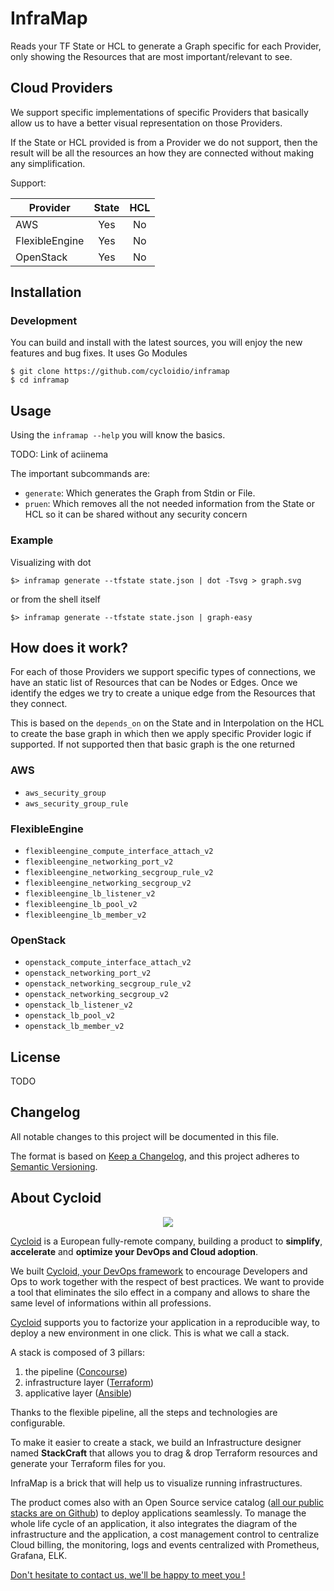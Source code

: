 # InfraMap

Reads your TF State or HCL to generate a Graph specific for each Provider, only showing the
Resources that are most important/relevant to see.

## Cloud Providers

We support specific implementations of specific Providers that basically allow us to have
a better visual representation on those Providers.

If the State or HCL provided is from a Provider we do not support, then the result
will be all the resources an how they are connected without making any simplification.

Support:

| Provider | State | HCL |
|--|:--:|:--:|
| AWS | Yes | No |
| FlexibleEngine | Yes | No |
| OpenStack | Yes | No |

## Installation

### Development

You can build and install with the latest sources, you will enjoy the new features and bug fixes. It uses Go Modules

```shell
$ git clone https://github.com/cycloidio/inframap
$ cd inframap
```

## Usage

Using the `inframap --help` you will know the basics.

TODO: Link of aciinema

The important subcommands are:

* `generate`: Which generates the Graph from Stdin or File.
* `pruen`: Which removes all the not needed information from the State or HCL so it can be shared without any security concern

### Example

Visualizing with dot

```shell
$> inframap generate --tfstate state.json | dot -Tsvg > graph.svg
```

or from the shell itself

```shell
$> inframap generate --tfstate state.json | graph-easy
```

## How does it work?

For each of those Providers we support specific types of connections, we have an static list of Resources that can be
Nodes or Edges. Once we identify the edges we try to create a unique edge from the Resources that they connect.

This is based on the `depends_on` on the State and in Interpolation on the HCL to create the base graph in which then
we apply specific Provider logic if supported. If not supported then that basic graph is the one returned

### AWS

* `aws_security_group`
* `aws_security_group_rule`

### FlexibleEngine

* `flexibleengine_compute_interface_attach_v2`
* `flexibleengine_networking_port_v2`
* `flexibleengine_networking_secgroup_rule_v2`
* `flexibleengine_networking_secgroup_v2`
* `flexibleengine_lb_listener_v2`
* `flexibleengine_lb_pool_v2`
* `flexibleengine_lb_member_v2`

### OpenStack

* `openstack_compute_interface_attach_v2`
* `openstack_networking_port_v2`
* `openstack_networking_secgroup_rule_v2`
* `openstack_networking_secgroup_v2`
* `openstack_lb_listener_v2`
* `openstack_lb_pool_v2`
* `openstack_lb_member_v2`

## License

TODO

## Changelog

All notable changes to this project will be documented in this file.

The format is based on [Keep a Changelog](https://keepachangelog.com/en/1.0.0/),
and this project adheres to [Semantic Versioning](https://semver.org/spec/v2.0.0.html).

## About Cycloid

<p align="center">
  <img src="https://user-images.githubusercontent.com/393324/65147266-0b010100-da1e-11e9-9a49-d27e5035c4c4.png">
</p>

[Cycloid](https://www.cycloid.io/our-culture) is a European fully-remote company, building a product to **simplify**, **accelerate** and **optimize your DevOps and Cloud adoption**.

We built [Cycloid, your DevOps framework](https://www.cycloid.io/devops-framework) to encourage Developers and Ops to work together with the respect of best practices. We want to provide a tool that eliminates the silo effect in a company and allows to share the same level of informations within all professions.

[Cycloid](https://www.cycloid.io/devops-framework) supports you to factorize your application in a reproducible way, to deploy a new environment in one click. This is what we call a stack.

A stack is composed of 3 pillars:

1. the pipeline ([Concourse](https://concourse-ci.org/))
2. infrastructure layer ([Terraform](https://www.terraform.io/))
3. applicative layer ([Ansible](https://www.ansible.com/))

Thanks to the flexible pipeline, all the steps and technologies are configurable.

To make it easier to create a stack, we build an Infrastructure designer named **StackCraft** that allows you to drag & drop Terraform resources and generate your Terraform files for you.

InfraMap is a brick that will help us to visualize running infrastructures.

The product comes also with an Open Source service catalog ([all our public stacks are on Github](https://github.com/cycloid-community-catalog)) to deploy applications seamlessly.
To manage the whole life cycle of an application, it also integrates the diagram of the infrastructure and the application, a cost management control to centralize Cloud billing, the monitoring, logs and events centralized with Prometheus, Grafana, ELK.

[Don't hesitate to contact us, we'll be happy to meet you !](https://www.cycloid.io/contact-us)
